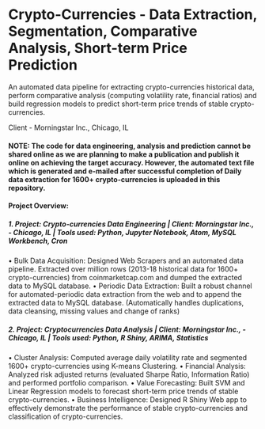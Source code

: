 # Crypto-Currencies - Data Extraction, Segmentation, Comparative Analysis, Short-term Price Prediction
An automated data pipeline for extracting crypto-currencies historical data, perform comparative analysis (computing volatility rate, financial ratios) and build regression models to predict short-term price trends of stable crypto-currencies.

Client - Morningstar Inc., Chicago, IL

#### NOTE: The code for data engineering, analysis and prediction cannot be shared online as we are planning to make a publication and publish it online on achieving the target accuracy. However, the automated text file which is generated and e-mailed after successful completion of Daily data extraction for 1600+ crypto-currencies is uploaded in this repository.


#### Project Overview:

##### 1.	Project: Crypto-currencies Data Engineering | Client: Morningstar Inc., - Chicago, IL | Tools used: Python, Jupyter Notebook, Atom, MySQL Workbench, Cron
•	Bulk Data Acquisition: Designed Web Scrapers and an automated data pipeline. Extracted over million rows (2013-18 historical data for 1600+ crypto-currencies) from coinmarketcap.com and dumped the extracted data to MySQL database. 
•	Periodic Data Extraction: Built a robust channel for automated-periodic data extraction from the web and to append the extracted data to MySQL database. (Automatically handles duplications, data cleansing, missing values and change of ranks)

##### 2.	Project: Cryptocurrencies Data Analysis | Client: Morningstar Inc., - Chicago, IL | Tools used: Python, R Shiny, ARIMA, Statistics
•	Cluster Analysis: Computed average daily volatility rate and segmented 1600+ crypto-currencies using K-means Clustering.
•	Financial Analysis: Analyzed risk adjusted returns (evaluated Sharpe Ratio, Information Ratio) and performed portfolio comparison.
•	Value Forecasting: Built SVM and Linear Regression models to forecast short-term price trends of stable crypto-currencies.
•	Business Intelligence: Designed R Shiny Web app to effectively demonstrate the performance of stable crypto-currencies and classification of crypto-currencies.
